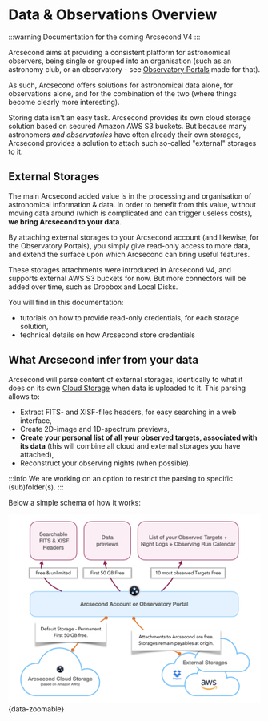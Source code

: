 Data & Observations Overview
===

:::warning
Documentation for the coming Arcsecond V4
:::

Arcsecond aims at providing a consistent platform for astronomical observers, being single or grouped into an
organisation (such as an astronomy club, or an observatory - see [Observatory Portals](/portals/) made for that).

As such, Arcsecond offers solutions for astronomical data alone, for observations alone, and for the combination of
the two (where things become clearly more interesting).

Storing data isn't an easy task. Arcsecond provides its own cloud storage solution based on secured Amazon AWS S3
buckets. But because many astronomers *and observatories* have often already their own storages, Arcsecond
provides a solution to attach such so-called "external" storages to it.

External Storages
---

The main Arcsecond added value is in the processing and organisation of astronomical information & data. In order to
benefit from this value, without moving data around (which is complicated and can trigger useless costs), **we bring
Arcsecond to your data**.

By attaching external storages to your Arcsecond account (and likewise, for the Observatory Portals), you simply give
read-only access to more data, and extend the surface upon which Arcsecond can bring useful features.

These storages attachments were introduced in Arcsecond V4, and supports external AWS S3 buckets for now. But more
connectors will be added over time, such as Dropbox and Local Disks.

You will find in this documentation:

* tutorials on how to provide read-only credentials, for each storage solution,
* technical details on how Arcsecond store credentials

What Arcsecond infer from your data
---

Arcsecond will parse content of external storages, identically to what it does on its
own [Cloud Storage](/observations/cloud-storage) when data is uploaded to it. This parsing allows to:

* Extract FITS- and XISF-files headers, for easy searching in a web interface,
* Create 2D-image and 1D-spectrum previews,
* **Create your personal list of all your observed targets, associated with its data** (this will combine all cloud and
  external storages you have attached),
* Reconstruct your observing nights (when possible).

:::info
We are working on an option to restrict the parsing to specific (sub)folder(s).
:::

Below a simple schema of how it works:

![Overview of Observations & Data](/images/observations-data-overview.png){data-zoomable}
